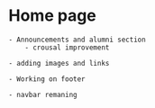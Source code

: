 # Home page
    - Announcements and alumni section 
        - crousal improvement

    - adding images and links

    - Working on footer

    - navbar remaning